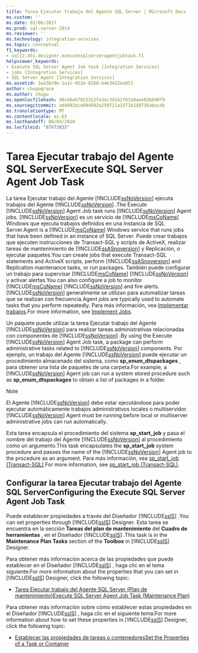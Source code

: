```yaml
---
title: Tarea Ejecutar trabajo del Agente SQL Server | Microsoft Docs
ms.custom: ''
ms.date: 03/06/2017
ms.prod: sql-server-2014
ms.reviewer: ''
ms.technology: integration-services
ms.topic: conceptual
f1_keywords:
- sql12.dts.designer.executesqlserveragentjobtask.f1
helpviewer_keywords:
- Execute SQL Server Agent Job task [Integration Services]
- jobs [Integration Services]
- SQL Server Agent [Integration Services]
ms.assetid: 3aa3bc0e-1a1c-452e-81b8-b4e3422ea053
author: chugugrace
ms.author: chugu
ms.openlocfilehash: d0c66eb7022312fa3ec3d161f63a9aee92b840f9
ms.sourcegitcommit: ad4d92dce894592a259721a1571b1d8736abacdb
ms.translationtype: MT
ms.contentlocale: es-ES
ms.lasthandoff: 08/04/2020
ms.locfileid: "87673835"
---
```

# <a name="execute-sql-server-agent-job-task"></a><span data-ttu-id="77265-102">Tarea Ejecutar trabajo del Agente SQL Server</span><span class="sxs-lookup"><span data-stu-id="77265-102">Execute SQL Server Agent Job Task</span></span>
  <span data-ttu-id="77265-103">La tarea Ejecutar trabajo del Agente [!INCLUDE[ssNoVersion](../../includes/ssnoversion-md.md)] ejecuta trabajos del Agente [!INCLUDE[ssNoVersion](../../includes/ssnoversion-md.md)] .</span><span class="sxs-lookup"><span data-stu-id="77265-103">The Execute [!INCLUDE[ssNoVersion](../../includes/ssnoversion-md.md)] Agent Job task runs [!INCLUDE[ssNoVersion](../../includes/ssnoversion-md.md)] Agent jobs.</span></span> [!INCLUDE[ssNoVersion](../../includes/ssnoversion-md.md)] <span data-ttu-id="77265-104">es un servicio de [!INCLUDE[msCoName](../../includes/msconame-md.md)] Windows que ejecuta trabajos definidos en una instancia de SQL Server.</span><span class="sxs-lookup"><span data-stu-id="77265-104">Agent is a [!INCLUDE[msCoName](../../includes/msconame-md.md)] Windows service that runs jobs that have been defined in an instance of SQL Server.</span></span> <span data-ttu-id="77265-105">Puede crear trabajos que ejecuten instrucciones de Transact-SQL y scripts de ActiveX, realizar tareas de mantenimiento de [!INCLUDE[ssASnoversion](../../includes/ssasnoversion-md.md)] y Replicación, o ejecutar paquetes.</span><span class="sxs-lookup"><span data-stu-id="77265-105">You can create jobs that execute Transact-SQL statements and ActiveX scripts, perform [!INCLUDE[ssASnoversion](../../includes/ssasnoversion-md.md)] and Replication maintenance tasks, or run packages.</span></span> <span data-ttu-id="77265-106">También puede configurar un trabajo para supervisar [!INCLUDE[msCoName](../../includes/msconame-md.md)] [!INCLUDE[ssNoVersion](../../includes/ssnoversion-md.md)] y activar alertas.</span><span class="sxs-lookup"><span data-stu-id="77265-106">You can also configure a job to monitor [!INCLUDE[msCoName](../../includes/msconame-md.md)] [!INCLUDE[ssNoVersion](../../includes/ssnoversion-md.md)] and fire alerts.</span></span> [!INCLUDE[ssNoVersion](../../includes/ssnoversion-md.md)] <span data-ttu-id="77265-107">generalmente se utilizan para automatizar tareas que se realizan con frecuencia.</span><span class="sxs-lookup"><span data-stu-id="77265-107">Agent jobs are typically used to automate tasks that you perform repeatedly.</span></span> <span data-ttu-id="77265-108">Para más información, vea [Implementar trabajos](../../ssms/agent/implement-jobs.md).</span><span class="sxs-lookup"><span data-stu-id="77265-108">For more information, see [Implement Jobs](../../ssms/agent/implement-jobs.md).</span></span>  
  
 <span data-ttu-id="77265-109">Un paquete puede utilizar la tarea Ejecutar trabajo del Agente [!INCLUDE[ssNoVersion](../../includes/ssnoversion-md.md)] para realizar tareas administrativas relacionadas con componentes de [!INCLUDE[ssNoVersion](../../includes/ssnoversion-md.md)] .</span><span class="sxs-lookup"><span data-stu-id="77265-109">By using the Execute [!INCLUDE[ssNoVersion](../../includes/ssnoversion-md.md)] Agent Job task, a package can perform administrative tasks related to [!INCLUDE[ssNoVersion](../../includes/ssnoversion-md.md)] components.</span></span> <span data-ttu-id="77265-110">Por ejemplo, un trabajo del Agente [!INCLUDE[ssNoVersion](../../includes/ssnoversion-md.md)] puede ejecutar un procedimiento almacenado del sistema, como **sp_enum_dtspackages** , para obtener una lista de paquetes de una carpeta.</span><span class="sxs-lookup"><span data-stu-id="77265-110">For example, a [!INCLUDE[ssNoVersion](../../includes/ssnoversion-md.md)] Agent job can run a system stored procedure such as **sp_enum_dtspackages** to obtain a list of packages in a folder.</span></span>  
  
> [!NOTE]  
>  <span data-ttu-id="77265-111">El Agente [!INCLUDE[ssNoVersion](../../includes/ssnoversion-md.md)] debe estar ejecutándose para poder ejecutar automáticamente trabajos administrativos locales o multiservidor.</span><span class="sxs-lookup"><span data-stu-id="77265-111">[!INCLUDE[ssNoVersion](../../includes/ssnoversion-md.md)] Agent must be running before local or multiserver administrative jobs can run automatically.</span></span>  
  
 <span data-ttu-id="77265-112">Esta tarea encapsula el procedimiento del sistema **sp_start_job** y pasa el nombre del trabajo del Agente [!INCLUDE[ssNoVersion](../../includes/ssnoversion-md.md)] al procedimiento como un argumento.</span><span class="sxs-lookup"><span data-stu-id="77265-112">This task encapsulates the **sp_start_job** system procedure and passes the name of the [!INCLUDE[ssNoVersion](../../includes/ssnoversion-md.md)] Agent job to the procedure as an argument.</span></span> <span data-ttu-id="77265-113">Para más información, vea [sp_start_job &#40;Transact-SQL&#41;](/sql/relational-databases/system-stored-procedures/sp-start-job-transact-sql).</span><span class="sxs-lookup"><span data-stu-id="77265-113">For more information, see [sp_start_job &#40;Transact-SQL&#41;](/sql/relational-databases/system-stored-procedures/sp-start-job-transact-sql).</span></span>  
  
## <a name="configuring-the-execute-sql-server-agent-job-task"></a><span data-ttu-id="77265-114">Configurar la tarea Ejecutar trabajo del Agente SQL Server</span><span class="sxs-lookup"><span data-stu-id="77265-114">Configuring the Execute SQL Server Agent Job Task</span></span>  
 <span data-ttu-id="77265-115">Puede establecer propiedades a través del Diseñador [!INCLUDE[ssIS](../../../includes/ssis-md.md)] .</span><span class="sxs-lookup"><span data-stu-id="77265-115">You can set properties through [!INCLUDE[ssIS](../../../includes/ssis-md.md)] Designer.</span></span> <span data-ttu-id="77265-116">Esta tarea se encuentra en la sección **Tareas del plan de mantenimiento** del **Cuadro de herramientas** , en el Diseñador [!INCLUDE[ssIS](../../../includes/ssis-md.md)] .</span><span class="sxs-lookup"><span data-stu-id="77265-116">This task is in the **Maintenance Plan Tasks** section of the **Toolbox** in [!INCLUDE[ssIS](../../../includes/ssis-md.md)] Designer.</span></span>  
  
 <span data-ttu-id="77265-117">Para obtener más información acerca de las propiedades que puede establecer en el Diseñador [!INCLUDE[ssIS](../../../includes/ssis-md.md)] , haga clic en el tema siguiente:</span><span class="sxs-lookup"><span data-stu-id="77265-117">For more information about the properties that you can set in [!INCLUDE[ssIS](../../../includes/ssis-md.md)] Designer, click the following topic:</span></span>  
  
-   [<span data-ttu-id="77265-118">Tarea Ejecutar trabajo del Agente SQL Server &#40;Plan de mantenimiento&#41;</span><span class="sxs-lookup"><span data-stu-id="77265-118">Execute SQL Server Agent Job Task &#40;Maintenance Plan&#41;</span></span>](../../relational-databases/maintenance-plans/execute-sql-server-agent-job-task-maintenance-plan.md)  
  
 <span data-ttu-id="77265-119">Para obtener más información sobre cómo establecer estas propiedades en el Diseñador [!INCLUDE[ssIS](../../../includes/ssis-md.md)] , haga clic en el siguiente tema:</span><span class="sxs-lookup"><span data-stu-id="77265-119">For more information about how to set these properties in [!INCLUDE[ssIS](../../../includes/ssis-md.md)] Designer, click the following topic:</span></span>  
  
-   [<span data-ttu-id="77265-120">Establecer las propiedades de tareas o contenedores</span><span class="sxs-lookup"><span data-stu-id="77265-120">Set the Properties of a Task or Container</span></span>](../set-the-properties-of-a-task-or-container.md)  
  
  
